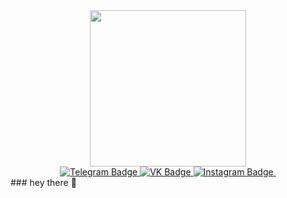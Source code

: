 <div id="header" align="center">
  <img src="https://thumbs.gfycat.com/ImpassionedHeartfeltJenny-size_restricted.gif" width="250"/>
</div>
<div id="badges" align="center">
    <a href="https://t.me/harrrdie">
  <img src="https://img.shields.io/badge/Telegram-purple?style=for-the-badge&logo=telegram&logoColor=white" alt="Telegram Badge"/>
      </a>
  <a href="https://vk.com/harrrdie">
  <img src="https://img.shields.io/badge/VK-blue?style=for-the-badge&logo=vk&logoColor=white" alt="VK Badge"/>
      </a>
  <a href="https://www.instagram.com/harrrdie/">
  <img src="https://img.shields.io/badge/Instagram-purple?logo=instagram&logoColor=white&style=for-the-badge" alt="Instagram Badge"/>
    </a>
  <img src="https://komarev.com/ghpvc/?username=your-github-username&style=flat-square&color=blue" alt=""/>
</div>
### hey there 👋

